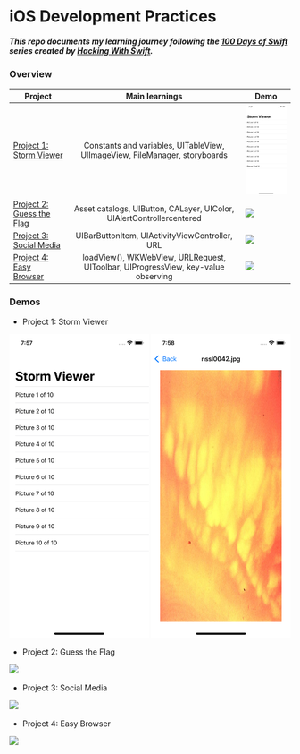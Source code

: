 # iOS Development Practices

***This repo documents my learning journey following the [100 Days of Swift](https://www.hackingwithswift.com/read) series created by [Hacking With Swift](https://www.hackingwithswift.com/).***

### Overview

| Project    | Main learnings | Demo | 
| ---------------- |:-------------:| --------- |
| [Project 1: Storm Viewer](https://www.hackingwithswift.com/read/1/overview) | Constants and variables, UITableView, UIImageView, FileManager, storyboards | <img width=150 src="https://github.com/qingqingqingli/iOS_practices/blob/main/demo/project1_1.png">
| [Project 2: Guess the Flag](https://www.hackingwithswift.com/read/2/overview) | Asset catalogs, UIButton, CALayer, UIColor, UIAlertControllercentered | <img width=150 src="https://github.com/qingqingqingli/iOS_practices/blob/main/demo/project2.gif">
| [Project 3: Social Media](https://www.hackingwithswift.com/read/3/overview) | UIBarButtonItem, UIActivityViewController, URL | <img width=150 src="https://github.com/qingqingqingli/iOS_practices/blob/main/demo/project3.gif">
| [Project 4: Easy Browser](https://www.hackingwithswift.com/read/4/overview) | loadView(), WKWebView, URLRequest, UIToolbar, UIProgressView, key-value observing | <img width=150 src="https://github.com/qingqingqingli/iOS_practices/blob/main/demo/project4.gif">

### Demos

* Project 1: Storm Viewer

<img width=250 src="https://github.com/qingqingqingli/iOS_practices/blob/main/demo/project1_1.png"> <img width=250 src="https://github.com/qingqingqingli/iOS_practices/blob/main/demo/project1_2.png">

* Project 2: Guess the Flag

<img width=250 src="https://github.com/qingqingqingli/iOS_practices/blob/main/demo/project2.gif">

* Project 3: Social Media

<img width=250 src="https://github.com/qingqingqingli/iOS_practices/blob/main/demo/project3.gif">

* Project 4: Easy Browser

<img width=250 src="https://github.com/qingqingqingli/iOS_practices/blob/main/demo/project4.gif">
